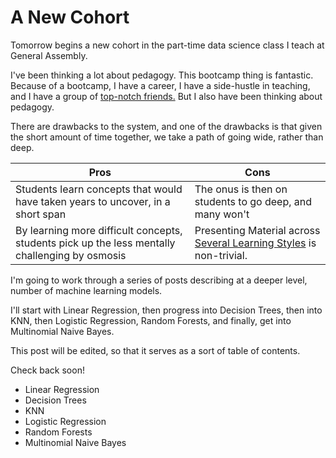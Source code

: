 # A New Cohort

Tomorrow begins a new cohort in the part-time data science class I teach at General Assembly. 

I've been thinking a lot about pedagogy. This bootcamp thing is fantastic. Because of a bootcamp, I have a career, I have a side-hustle in teaching, and I have a group of [top-notch friends.](https://open.spotify.com/track/3sp3wHVuQ3CRtsZykHDtKq?si=gViW4zKfTvmFKN3jRUHBlQ)
But I also have been thinking about pedagogy.

There are drawbacks to the system, and one of the drawbacks is that given the short amount of time together, we take a path of going wide, rather than deep.

|Pros|Cons|
|---|---|
|Students learn concepts that would have taken years to uncover, in a short span| The onus is then on students to go deep, and many won't|
|By learning more difficult concepts, students pick up the less mentally challenging by osmosis| Presenting Material across [Several Learning Styles](https://www.learndash.com/7-major-learning-styles-which-one-is-you/) is non-trivial.|


I'm going to work through a series of posts describing at a deeper level, number of machine learning models.

I'll start with Linear Regression, then progress into Decision Trees, then into KNN, then Logistic Regression, Random Forests, and finally, get into Multinomial Naive Bayes.

This post will be edited, so that it serves as a sort of table of contents.

Check back soon!

- Linear Regression
- Decision Trees
- KNN
- Logistic Regression
- Random Forests
- Multinomial Naive Bayes

